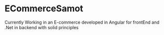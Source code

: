 # ECommerceSamot

Currently Working in an E-commerce developed in Angular for frontEnd and .Net in backend with solid principles
